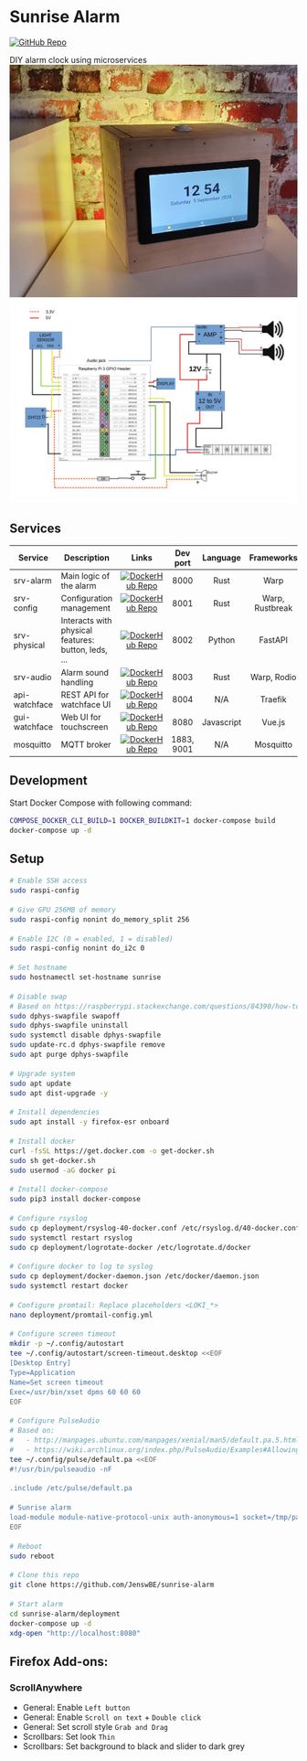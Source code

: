 # Sunrise Alarm

[![GitHub Repo](https://img.shields.io/badge/GitHub-repo-brightgreen?logo=github)](https://github.com/JenswBE/sunrise-alarm)

DIY alarm clock using microservices
![Result](schematics/result.jpg)
![Scheme](schematics/scheme.jpg)

## Services

| Service       | Description                                         |                                                                      Links                                                                      |  Dev port  |  Language  |   Frameworks    |
| ------------- | --------------------------------------------------- | :---------------------------------------------------------------------------------------------------------------------------------------------: | :--------: | :--------: | :-------------: |
| srv-alarm     | Main logic of the alarm                             |   [![DockerHub Repo](https://img.shields.io/badge/DockerHub-repo-blue?logo=docker)](https://hub.docker.com/r/jenswbe/sunrise-alarm-srv-alarm)   |    8000    |    Rust    |      Warp       |
| srv-config    | Configuration management                            |  [![DockerHub Repo](https://img.shields.io/badge/DockerHub-repo-blue?logo=docker)](https://hub.docker.com/r/jenswbe/sunrise-alarm-srv-config)   |    8001    |    Rust    | Warp, Rustbreak |
| srv-physical  | Interacts with physical features: button, leds, ... | [![DockerHub Repo](https://img.shields.io/badge/DockerHub-repo-blue?logo=docker)](https://hub.docker.com/r/jenswbe/sunrise-alarm-srv-physical)  |    8002    |   Python   |     FastAPI     |
| srv-audio     | Alarm sound handling                                |   [![DockerHub Repo](https://img.shields.io/badge/DockerHub-repo-blue?logo=docker)](https://hub.docker.com/r/jenswbe/sunrise-alarm-srv-audio)   |    8003    |    Rust    |   Warp, Rodio   |
| api-watchface | REST API for watchface UI                           |              [![DockerHub Repo](https://img.shields.io/badge/DockerHub-repo-blue?logo=docker)](https://hub.docker.com/r/_/traefik)              |    8004    |    N/A     |     Traefik     |
| gui-watchface | Web UI for touchscreen                              | [![DockerHub Repo](https://img.shields.io/badge/DockerHub-repo-blue?logo=docker)](https://hub.docker.com/r/jenswbe/sunrise-alarm-gui-watchface) |    8080    | Javascript |     Vue.js      |
| mosquitto     | MQTT broker                                         |          [![DockerHub Repo](https://img.shields.io/badge/DockerHub-repo-blue?logo=docker)](https://hub.docker.com/_/eclipse-mosquitto)          | 1883, 9001 |    N/A     |    Mosquitto    |

## Development

Start Docker Compose with following command:

```bash
COMPOSE_DOCKER_CLI_BUILD=1 DOCKER_BUILDKIT=1 docker-compose build
docker-compose up -d
```

## Setup

```bash
# Enable SSH access
sudo raspi-config

# Give GPU 256MB of memory
sudo raspi-config nonint do_memory_split 256

# Enable I2C (0 = enabled, 1 = disabled)
sudo raspi-config nonint do_i2c 0

# Set hostname
sudo hostnamectl set-hostname sunrise

# Disable swap
# Based on https://raspberrypi.stackexchange.com/questions/84390/how-to-permanently-disable-swap-on-raspbian-stretch-lite
sudo dphys-swapfile swapoff
sudo dphys-swapfile uninstall
sudo systemctl disable dphys-swapfile
sudo update-rc.d dphys-swapfile remove
sudo apt purge dphys-swapfile

# Upgrade system
sudo apt update
sudo apt dist-upgrade -y

# Install dependencies
sudo apt install -y firefox-esr onboard

# Install docker
curl -fsSL https://get.docker.com -o get-docker.sh
sudo sh get-docker.sh
sudo usermod -aG docker pi

# Install docker-compose
sudo pip3 install docker-compose

# Configure rsyslog
sudo cp deployment/rsyslog-40-docker.conf /etc/rsyslog.d/40-docker.conf
sudo systemctl restart rsyslog
sudo cp deployment/logrotate-docker /etc/logrotate.d/docker

# Configure docker to log to syslog
sudo cp deployment/docker-daemon.json /etc/docker/daemon.json
sudo systemctl restart docker

# Configure promtail: Replace placeholders <LOKI_*>
nano deployment/promtail-config.yml

# Configure screen timeout
mkdir -p ~/.config/autostart
tee ~/.config/autostart/screen-timeout.desktop <<EOF
[Desktop Entry]
Type=Application
Name=Set screen timeout
Exec=/usr/bin/xset dpms 60 60 60
EOF

# Configure PulseAudio
# Based on:
#   - http://manpages.ubuntu.com/manpages/xenial/man5/default.pa.5.html
#   - https://wiki.archlinux.org/index.php/PulseAudio/Examples#Allowing_multiple_users_to_use_PulseAudio_at_the_same_time
tee ~/.config/pulse/default.pa <<EOF
#!/usr/bin/pulseaudio -nF

.include /etc/pulse/default.pa

# Sunrise alarm
load-module module-native-protocol-unix auth-anonymous=1 socket=/tmp/pa-sunrise-alarm.socket
EOF

# Reboot
sudo reboot

# Clone this repo
git clone https://github.com/JenswBE/sunrise-alarm

# Start alarm
cd sunrise-alarm/deployment
docker-compose up -d
xdg-open "http://localhost:8080"
```

## Firefox Add-ons:

### ScrollAnywhere

- General: Enable `Left button`
- General: Enable `Scroll on text` + `Double click`
- General: Set scroll style `Grab and Drag`
- Scrollbars: Set look `Thin`
- Scrollbars: Set background to black and slider to dark grey
